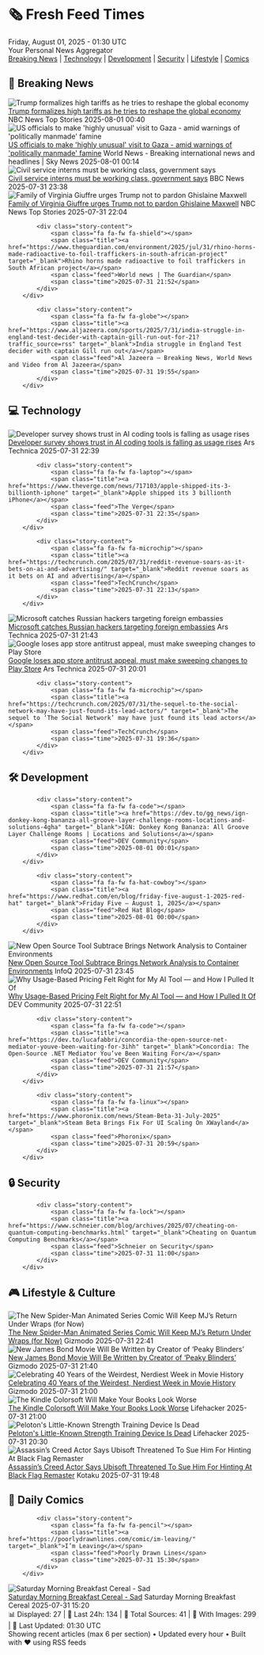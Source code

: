 <!-- Processing 54 RSS feeds at 2025-08-01 01:30:01 UTC -->
<!-- Processing: XKCD -->
<!-- Processing: Penny Arcade -->
<!-- Processing: Poorly Drawn Lines -->
<!-- Processing: Dilbert -->
<!-- Processing: Cyanide & Happiness -->
<!-- Processing: Dinosaur Comics -->
<!-- Processing: CNN Breaking News -->
<!-- Processing: BBC Breaking News -->
<!-- Processing: CBC News -->
<!-- Error processing https://rss.cbc.ca/lineup/topstories.xml: The read operation timed out -->
<!-- Processing: Reuters Top News -->
<!-- Processing: Associated Press Breaking -->
<!-- Processing: ABC News Breaking -->
<!-- Processing: NBC News Breaking -->
<!-- Processing: Sky News World -->
<!-- Processing: O'Reilly Radar -->
<!-- Processing: Slashdot -->
<!-- Processing: Lobsters Python -->
<!-- Processing: StackOverflow Blog -->
<!-- Processing: Red Hat Blog -->
<!-- Processing: Ubuntu Blog -->
<!-- Processing: GitLab Blog -->
<!-- Processing: DZone -->
<!-- Processing: Coding Horror -->
<!-- Processing: Krebs on Security -->
<!-- Generated 4 new posts out of 24 feeds processed -->
<div class="newspaper-header">
    <h1 class="newspaper-title">🗞️ Fresh Feed Times</h1>
    <div class="newspaper-date">Friday, August 01, 2025 - 01:30 UTC</div>
    <div class="newspaper-subtitle">Your Personal News Aggregator</div>
</div>

<div class="newspaper-nav">
    <a href="#breaking">Breaking News</a> |
    <a href="#tech">Technology</a> |
    <a href="#dev">Development</a> |
    <a href="#security">Security</a> |
    <a href="#lifestyle">Lifestyle</a> |
    <a href="#webcomics">Comics</a>
</div>

<div class="news-section breaking-news" id="breaking">
<h2 class="section-header">🚨 Breaking News</h2>
<div class="stories-container">
<div class="story">
            <img src="https://media-cldnry.s-nbcnews.com/image/upload/t_fit_1500w/rockcms/2025-04/250409-donald-trump-ew-631p-9859ec.jpg" alt="Trump formalizes high tariffs as he tries to reshape the global economy" class="story-image" loading="lazy" onerror="this.style.display='none'">
            <div class="story-content">
                <span class="fa fa-fw fa-broadcast-tower"></span>
                <span class="title"><a href="https://www.nbcnews.com/business/economy/trump-sets-tariff-levels-reshapes-economy-rcna222387" target="_blank">Trump formalizes high tariffs as he tries to reshape the global economy</a></span>
                <span class="feed">NBC News Top Stories</span>
                <span class="time">2025-08-01 00:40</span>
            </div>
        </div>
<div class="story">
            <img src="https://e3.365dm.com/25/08/1920x1080/skynews-aid-gaza_6979462.jpg?20250801010954" alt="US officials to make &#x27;highly unusual&#x27; visit to Gaza - amid warnings of &#x27;politically manmade&#x27; famine" class="story-image" loading="lazy" onerror="this.style.display='none'">
            <div class="story-content">
                <span class="fa fa-fw fa-satellite"></span>
                <span class="title"><a href="https://news.sky.com/story/two-senior-us-officials-to-make-rare-visit-to-gaza-later-today-13404842" target="_blank">US officials to make &#x27;highly unusual&#x27; visit to Gaza - amid warnings of &#x27;politically manmade&#x27; famine</a></span>
                <span class="feed">World News - Breaking international news and headlines | Sky News</span>
                <span class="time">2025-08-01 00:14</span>
            </div>
        </div>
<div class="story">
            <img src="https://ichef.bbci.co.uk/ace/standard/240/cpsprodpb/b4c4/live/e1ffc980-6e19-11f0-a527-49a2f77f1dfe.jpg" alt="Civil service interns must be working class, government says" class="story-image" loading="lazy" onerror="this.style.display='none'">
            <div class="story-content">
                <span class="fa fa-fw fa-flag"></span>
                <span class="title"><a href="https://www.bbc.com/news/articles/c3ez3v9v8jqo?at_medium=RSS&at_campaign=rss" target="_blank">Civil service interns must be working class, government says</a></span>
                <span class="feed">BBC News</span>
                <span class="time">2025-07-31 23:38</span>
            </div>
        </div>
<div class="story">
            <img src="https://media-cldnry.s-nbcnews.com/image/upload/t_fit_1500w/mpx/2704722219/2025_07/1753999467948_now_hallie_family_giuffre_250731_1920x1080-4r77b4.jpg" alt="Family of Virginia Giuffre urges Trump not to pardon Ghislaine Maxwell" class="story-image" loading="lazy" onerror="this.style.display='none'">
            <div class="story-content">
                <span class="fa fa-fw fa-broadcast-tower"></span>
                <span class="title"><a href="https://www.nbcnews.com/now/video/family-of-virginia-giuffre-urges-trump-not-to-pardon-ghislaine-maxwell-244159557630" target="_blank">Family of Virginia Giuffre urges Trump not to pardon Ghislaine Maxwell</a></span>
                <span class="feed">NBC News Top Stories</span>
                <span class="time">2025-07-31 22:04</span>
            </div>
        </div>
<div class="story">
            
            <div class="story-content">
                <span class="fa fa-fw fa-shield"></span>
                <span class="title"><a href="https://www.theguardian.com/environment/2025/jul/31/rhino-horns-made-radioactive-to-foil-traffickers-in-south-african-project" target="_blank">Rhino horns made radioactive to foil traffickers in South African project</a></span>
                <span class="feed">World news | The Guardian</span>
                <span class="time">2025-07-31 21:52</span>
            </div>
        </div>
<div class="story">
            
            <div class="story-content">
                <span class="fa fa-fw fa-globe"></span>
                <span class="title"><a href="https://www.aljazeera.com/sports/2025/7/31/india-struggle-in-england-test-decider-with-captain-gill-run-out-for-21?traffic_source=rss" target="_blank">India struggle in England Test decider with captain Gill run out</a></span>
                <span class="feed">Al Jazeera – Breaking News, World News and Video from Al Jazeera</span>
                <span class="time">2025-07-31 19:55</span>
            </div>
        </div>
</div>
</div>
<div class="news-section tech-news" id="tech">
<h2 class="section-header">💻 Technology</h2>
<div class="stories-container">
<div class="story">
            <img src="https://cdn.arstechnica.net/wp-content/uploads/2025/07/tab-key-500x500.jpg" alt="Developer survey shows trust in AI coding tools is falling as usage rises" class="story-image" loading="lazy" onerror="this.style.display='none'">
            <div class="story-content">
                <span class="fa fa-fw fa-cog"></span>
                <span class="title"><a href="https://arstechnica.com/ai/2025/07/developer-survey-shows-trust-in-ai-coding-tools-is-falling-as-usage-rises/" target="_blank">Developer survey shows trust in AI coding tools is falling as usage rises</a></span>
                <span class="feed">Ars Technica</span>
                <span class="time">2025-07-31 22:39</span>
            </div>
        </div>
<div class="story">
            
            <div class="story-content">
                <span class="fa fa-fw fa-laptop"></span>
                <span class="title"><a href="https://www.theverge.com/news/717103/apple-shipped-its-3-billionth-iphone" target="_blank">Apple shipped its 3 billionth iPhone</a></span>
                <span class="feed">The Verge</span>
                <span class="time">2025-07-31 22:35</span>
            </div>
        </div>
<div class="story">
            
            <div class="story-content">
                <span class="fa fa-fw fa-microchip"></span>
                <span class="title"><a href="https://techcrunch.com/2025/07/31/reddit-revenue-soars-as-it-bets-on-ai-and-advertising/" target="_blank">Reddit revenue soars as it bets on AI and advertising</a></span>
                <span class="feed">TechCrunch</span>
                <span class="time">2025-07-31 22:13</span>
            </div>
        </div>
<div class="story">
            <img src="https://cdn.arstechnica.net/wp-content/uploads/2021/12/GettyImages-1327354395-500x500.jpg" alt="Microsoft catches Russian hackers targeting foreign embassies" class="story-image" loading="lazy" onerror="this.style.display='none'">
            <div class="story-content">
                <span class="fa fa-fw fa-cog"></span>
                <span class="title"><a href="https://arstechnica.com/information-technology/2025/07/microsoft-catches-russian-hackers-targeting-foreign-embassies/" target="_blank">Microsoft catches Russian hackers targeting foreign embassies</a></span>
                <span class="feed">Ars Technica</span>
                <span class="time">2025-07-31 21:43</span>
            </div>
        </div>
<div class="story">
            <img src="https://cdn.arstechnica.net/wp-content/uploads/2024/05/google-play-store-500x500.jpg" alt="Google loses app store antitrust appeal, must make sweeping changes to Play Store" class="story-image" loading="lazy" onerror="this.style.display='none'">
            <div class="story-content">
                <span class="fa fa-fw fa-cog"></span>
                <span class="title"><a href="https://arstechnica.com/gadgets/2025/07/google-loses-app-store-antitrust-appeal-must-make-sweeping-changes-to-play-store/" target="_blank">Google loses app store antitrust appeal, must make sweeping changes to Play Store</a></span>
                <span class="feed">Ars Technica</span>
                <span class="time">2025-07-31 20:01</span>
            </div>
        </div>
<div class="story">
            
            <div class="story-content">
                <span class="fa fa-fw fa-microchip"></span>
                <span class="title"><a href="https://techcrunch.com/2025/07/31/the-sequel-to-the-social-network-may-have-just-found-its-lead-actors/" target="_blank">The sequel to ‘The Social Network’ may have just found its lead actors</a></span>
                <span class="feed">TechCrunch</span>
                <span class="time">2025-07-31 19:36</span>
            </div>
        </div>
</div>
</div>
<div class="news-section dev-news" id="dev">
<h2 class="section-header">🛠️ Development</h2>
<div class="stories-container">
<div class="story">
            
            <div class="story-content">
                <span class="fa fa-fw fa-code"></span>
                <span class="title"><a href="https://dev.to/gg_news/ign-donkey-kong-bananza-all-groove-layer-challenge-rooms-locations-and-solutions-4gha" target="_blank">IGN: Donkey Kong Bananza: All Groove Layer Challenge Rooms | Locations and Solutions</a></span>
                <span class="feed">DEV Community</span>
                <span class="time">2025-08-01 00:01</span>
            </div>
        </div>
<div class="story">
            
            <div class="story-content">
                <span class="fa fa-fw fa-hat-cowboy"></span>
                <span class="title"><a href="https://www.redhat.com/en/blog/friday-five-august-1-2025-red-hat" target="_blank">Friday Five — August 1, 2025</a></span>
                <span class="feed">Red Hat Blog</span>
                <span class="time">2025-08-01 00:00</span>
            </div>
        </div>
<div class="story">
            <img src="https://res.infoq.com/news/2025/07/subtrace-network-analysis/en/headerimage/generatedHeaderImage-1754000591659.jpg" alt="New Open Source Tool Subtrace Brings Network Analysis to Container Environments" class="story-image" loading="lazy" onerror="this.style.display='none'">
            <div class="story-content">
                <span class="fa fa-fw fa-info-circle"></span>
                <span class="title"><a href="https://www.infoq.com/news/2025/07/subtrace-network-analysis/?utm_campaign=infoq_content&utm_source=infoq&utm_medium=feed&utm_term=global" target="_blank">New Open Source Tool Subtrace Brings Network Analysis to Container Environments</a></span>
                <span class="feed">InfoQ</span>
                <span class="time">2025-07-31 23:45</span>
            </div>
        </div>
<div class="story">
            <img src="https://media2.dev.to/dynamic/image/width=800%2Cheight=%2Cfit=scale-down%2Cgravity=auto%2Cformat=auto/https%3A%2F%2Fdev-to-uploads.s3.amazonaws.com%2Fuploads%2Farticles%2F6ekz5fgqeh5ng8jzyqcd.png" alt="Why Usage-Based Pricing Felt Right for My AI Tool — and How I Pulled It Of" class="story-image" loading="lazy" onerror="this.style.display='none'">
            <div class="story-content">
                <span class="fa fa-fw fa-code"></span>
                <span class="title"><a href="https://dev.to/sholajegede/why-usage-based-pricing-felt-right-for-my-ai-tool-and-how-i-pulled-it-of-553n" target="_blank">Why Usage-Based Pricing Felt Right for My AI Tool — and How I Pulled It Of</a></span>
                <span class="feed">DEV Community</span>
                <span class="time">2025-07-31 22:51</span>
            </div>
        </div>
<div class="story">
            
            <div class="story-content">
                <span class="fa fa-fw fa-code"></span>
                <span class="title"><a href="https://dev.to/lucafabbri/concordia-the-open-source-net-mediator-youve-been-waiting-for-3ihh" target="_blank">Concordia: The Open-Source .NET Mediator You’ve Been Waiting For</a></span>
                <span class="feed">DEV Community</span>
                <span class="time">2025-07-31 21:57</span>
            </div>
        </div>
<div class="story">
            
            <div class="story-content">
                <span class="fa fa-fw fa-linux"></span>
                <span class="title"><a href="https://www.phoronix.com/news/Steam-Beta-31-July-2025" target="_blank">Steam Beta Brings Fix For UI Scaling On XWayland</a></span>
                <span class="feed">Phoronix</span>
                <span class="time">2025-07-31 20:59</span>
            </div>
        </div>
</div>
</div>
<div class="news-section security-news" id="security">
<h2 class="section-header">🔒 Security</h2>
<div class="stories-container">
<div class="story">
            
            <div class="story-content">
                <span class="fa fa-fw fa-lock"></span>
                <span class="title"><a href="https://www.schneier.com/blog/archives/2025/07/cheating-on-quantum-computing-benchmarks.html" target="_blank">Cheating on Quantum Computing Benchmarks</a></span>
                <span class="feed">Schneier on Security</span>
                <span class="time">2025-07-31 11:00</span>
            </div>
        </div>
</div>
</div>
<div class="news-section lifestyle-news" id="lifestyle">
<h2 class="section-header">🎮 Lifestyle & Culture</h2>
<div class="stories-container">
<div class="story">
            <img src="https://gizmodo.com/app/uploads/2025/07/spiderman94-2.jpg" alt="The New Spider-Man Animated Series Comic Will Keep MJ’s Return Under Wraps (for Now)" class="story-image" loading="lazy" onerror="this.style.display='none'">
            <div class="story-content">
                <span class="fa fa-fw fa-computer"></span>
                <span class="title"><a href="https://gizmodo.com/spider-man-94-comic-mary-jane-return-details-2000637568" target="_blank">The New Spider-Man Animated Series Comic Will Keep MJ’s Return Under Wraps (for Now)</a></span>
                <span class="feed">Gizmodo</span>
                <span class="time">2025-07-31 22:41</span>
            </div>
        </div>
<div class="story">
            <img src="https://gizmodo.com/app/uploads/2025/07/James-Bond-opening.jpg" alt="New James Bond Movie Will Be Written by Creator of ‘Peaky Blinders’" class="story-image" loading="lazy" onerror="this.style.display='none'">
            <div class="story-content">
                <span class="fa fa-fw fa-computer"></span>
                <span class="title"><a href="https://gizmodo.com/new-james-bond-movie-will-be-written-by-creator-of-peaky-blinders-2000637569" target="_blank">New James Bond Movie Will Be Written by Creator of ‘Peaky Blinders’</a></span>
                <span class="feed">Gizmodo</span>
                <span class="time">2025-07-31 21:40</span>
            </div>
        </div>
<div class="story">
            <img src="https://gizmodo.com/app/uploads/2025/07/Val-Kilmer-Real-Genius.jpg" alt="Celebrating 40 Years of the Weirdest, Nerdiest Week in Movie History" class="story-image" loading="lazy" onerror="this.style.display='none'">
            <div class="story-content">
                <span class="fa fa-fw fa-computer"></span>
                <span class="title"><a href="https://gizmodo.com/celebrating-40-years-of-the-weirdest-nerdiest-week-in-movie-history-2000636736" target="_blank">Celebrating 40 Years of the Weirdest, Nerdiest Week in Movie History</a></span>
                <span class="feed">Gizmodo</span>
                <span class="time">2025-07-31 21:00</span>
            </div>
        </div>
<div class="story">
            <img src="https://lifehacker.com/imagery/articles/01K1H303TJQ70ES3VMXTJB1XFP/hero-image.jpg" alt="The Kindle Colorsoft Will Make Your Books Look Worse" class="story-image" loading="lazy" onerror="this.style.display='none'">
            <div class="story-content">
                <span class="fa fa-fw fa-life-ring"></span>
                <span class="title"><a href="https://lifehacker.com/tech/kindle-colorsoft-makes-books-look-worse?utm_medium=RSS" target="_blank">The Kindle Colorsoft Will Make Your Books Look Worse</a></span>
                <span class="feed">Lifehacker</span>
                <span class="time">2025-07-31 21:00</span>
            </div>
        </div>
<div class="story">
            <img src="https://lifehacker.com/imagery/articles/01K1H1BXPA24CKHSJY8SXKRB9D/hero-image.png" alt="Peloton&#x27;s Little-Known Strength Training Device Is Dead" class="story-image" loading="lazy" onerror="this.style.display='none'">
            <div class="story-content">
                <span class="fa fa-fw fa-life-ring"></span>
                <span class="title"><a href="https://lifehacker.com/health/peloton-no-longer-selling-the-guide?utm_medium=RSS" target="_blank">Peloton&#x27;s Little-Known Strength Training Device Is Dead</a></span>
                <span class="feed">Lifehacker</span>
                <span class="time">2025-07-31 20:30</span>
            </div>
        </div>
<div class="story">
            <img src="https://i.kinja-img.com/image/upload/c_fit,q_80,w_636/95968bc66428697bae18b9514c6178dd.jpg" alt="Assassin’s Creed Actor Says Ubisoft Threatened To Sue Him For Hinting At Black Flag Remaster" class="story-image" loading="lazy" onerror="this.style.display='none'">
            <div class="story-content">
                <span class="fa fa-fw fa-gamepad"></span>
                <span class="title"><a href="https://kotaku.com/assassins-creed-black-flag-remake-remaster-matt-ryan-1851787469" target="_blank">Assassin’s Creed Actor Says Ubisoft Threatened To Sue Him For Hinting At Black Flag Remaster</a></span>
                <span class="feed">Kotaku</span>
                <span class="time">2025-07-31 19:48</span>
            </div>
        </div>
</div>
</div>
<div class="news-section webcomics-section" id="webcomics">
<h2 class="section-header">🎨 Daily Comics</h2>
<div class="stories-container">
<div class="story">
            
            <div class="story-content">
                <span class="fa fa-fw fa-pencil"></span>
                <span class="title"><a href="https://poorlydrawnlines.com/comic/im-leaving/" target="_blank">I’m Leaving</a></span>
                <span class="feed">Poorly Drawn Lines</span>
                <span class="time">2025-07-31 15:30</span>
            </div>
        </div>
<div class="story">
            <img src="https://www.smbc-comics.com/comics/1753765652-20250731.png" alt="Saturday Morning Breakfast Cereal - Sad" class="story-image" loading="lazy" onerror="this.style.display='none'">
            <div class="story-content">
                <span class="fa fa-fw fa-smile"></span>
                <span class="title"><a href="https://www.smbc-comics.com/comic/sad-6" target="_blank">Saturday Morning Breakfast Cereal - Sad</a></span>
                <span class="feed">Saturday Morning Breakfast Cereal</span>
                <span class="time">2025-07-31 15:20</span>
            </div>
        </div>
</div>
</div>

<div class="newspaper-footer">
    <div class="stats">
        📊 Displayed: 27 | 📅 Last 24h: 134 | 📡 Total Sources: 41 | 📸 With Images: 299 |
        🔄 Last Updated: 01:30 UTC
    </div>
    <div class="footer-note">
        Showing recent articles (max 6 per section) • Updated every hour • Built with ❤️ using RSS feeds
    </div>
</div>
